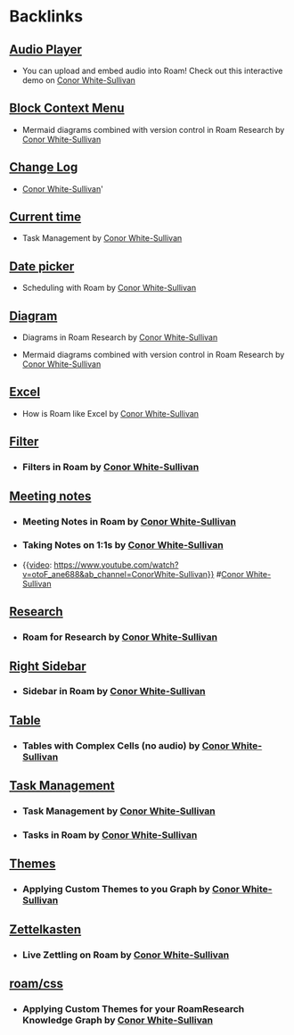 
# Backlinks
## [Audio Player](<Audio Player.md>)
- You can upload and embed audio into Roam! Check out this interactive demo on [Conor White-Sullivan](<Conor White-Sullivan.md>)

## [Block Context Menu](<Block Context Menu.md>)
- Mermaid diagrams combined with version control in Roam Research by [Conor White-Sullivan](<Conor White-Sullivan.md>)

## [Change Log](<Change Log.md>)
- [Conor White-Sullivan](<Conor White-Sullivan.md>)'

## [Current time](<Current time.md>)
- Task Management by [Conor White-Sullivan](<Conor White-Sullivan.md>)

## [Date picker](<Date picker.md>)
- Scheduling with Roam by [Conor White-Sullivan](<Conor White-Sullivan.md>)

## [Diagram](<Diagram.md>)
- Diagrams in Roam Research by [Conor White-Sullivan](<Conor White-Sullivan.md>)

- Mermaid diagrams combined with version control in Roam Research by [Conor White-Sullivan](<Conor White-Sullivan.md>)

## [Excel](<Excel.md>)
- How is Roam like Excel by [Conor White-Sullivan](<Conor White-Sullivan.md>)

## [Filter](<Filter.md>)
- ### Filters in Roam by [Conor White-Sullivan](<Conor White-Sullivan.md>)

## [Meeting notes](<Meeting notes.md>)
- ### Meeting Notes in Roam by [Conor White-Sullivan](<Conor White-Sullivan.md>)

- ### Taking Notes on 1:1s by [Conor White-Sullivan](<Conor White-Sullivan.md>)

- {{[video](<video.md>): https://www.youtube.com/watch?v=otoF_ane688&ab_channel=ConorWhite-Sullivan}} #[Conor White-Sullivan](<Conor White-Sullivan.md>)

## [Research](<Research.md>)
- ### Roam for Research by [Conor White-Sullivan](<Conor White-Sullivan.md>)

## [Right Sidebar](<Right Sidebar.md>)
- ### Sidebar in Roam by [Conor White-Sullivan](<Conor White-Sullivan.md>)

## [Table](<Table.md>)
- ### Tables with Complex Cells (no audio) by [Conor White-Sullivan](<Conor White-Sullivan.md>)

## [Task Management](<Task Management.md>)
- ### Task Management by [Conor White-Sullivan](<Conor White-Sullivan.md>)

- ### Tasks in Roam by [Conor White-Sullivan](<Conor White-Sullivan.md>)

## [Themes](<Themes.md>)
- ### Applying Custom Themes to you Graph by [Conor White-Sullivan](<Conor White-Sullivan.md>)

## [Zettelkasten](<Zettelkasten.md>)
- ### Live Zettling on Roam by [Conor White-Sullivan](<Conor White-Sullivan.md>)

## [roam/css](<roam/css.md>)
- ### Applying Custom Themes for your RoamResearch Knowledge Graph by [Conor White-Sullivan](<Conor White-Sullivan.md>)

